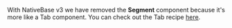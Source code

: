 With NativeBase v3 we have removed the **Segment** component because it's more like a Tab component. You can check out the Tab recipe
[here](buildingTabView.md).
